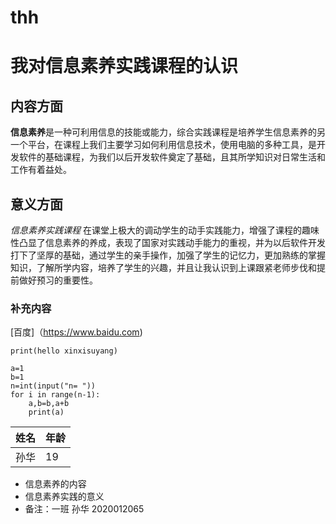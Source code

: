 # thh

# **我对信息素养实践课程的认识**

## 内容方面

**信息素养**是一种可利用信息的技能或能力，综合实践课程是培养学生信息素养的另一个平台，在课程上我们主要学习如何利用信息技术，使用电脑的多种工具，是开发软件的基础课程，为我们以后开发软件奠定了基础，且其所学知识对日常生活和工作有着益处。

## 意义方面

*信息素养实践课程*  在课堂上极大的调动学生的动手实践能力，增强了课程的趣味性凸显了信息素养的养成，表现了国家对实践动手能力的重视，并为以后软件开发打下了坚厚的基础，通过学生的亲手操作，加强了学生的记忆力，更加熟练的掌握知识，了解所学内容，培养了学生的兴趣，并且让我认识到上课跟紧老师步伐和提前做好预习的重要性。

### 补充内容

[百度]（https://www.baidu.com)

```
print(hello xinxisuyang)
```

```
a=1
b=1
n=int(input("n= "))
for i in range(n-1):
    a,b=b,a+b
    print(a)
```

| 姓名 | 年龄 |
| ---- | ---- |
| 孙华 | 19   |

- 信息素养的内容
- 信息素养实践的意义
- 备注：一班 孙华 2020012065

